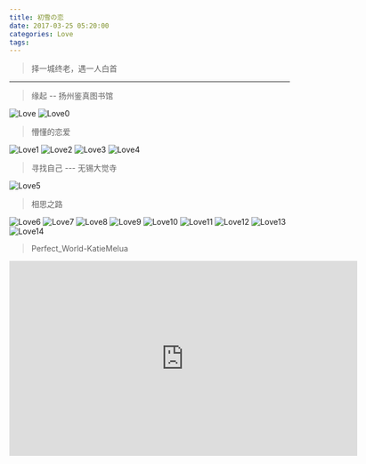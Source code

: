 ```yaml
---
title: 初雪の恋
date: 2017-03-25 05:20:00
categories: Love
tags:
---
```


<blockquote class="blockquote-center">择一城终老，遇一人白首</blockquote>
<hr>

<blockquote class="blockquote-center">缘起 -- 扬州鉴真图书馆</blockquote>

![Love](Love/Love.jpg)
![Love0](Love/Love0.jpg)

<blockquote class="blockquote-center">懵懂的恋爱</blockquote>

![Love1](Love/Love1.jpg)
![Love2](Love/Love2.jpg)
![Love3](Love/Love3.jpg)
![Love4](Love/Love4.jpg)

<blockquote class="blockquote-center">寻找自己 --- 无锡大觉寺</blockquote>

![Love5](Love/Love5.jpg)

<blockquote class="blockquote-center">相思之路</blockquote>

![Love6](Love/Love6.jpg)
![Love7](Love/Love7.jpg)
![Love8](Love/Love8.jpg)
![Love9](Love/Love9.jpg)
![Love10](Love/Love10.jpg)
![Love11](Love/Love11.jpg)
![Love12](Love/Love12.jpg)
![Love13](Love/Love13.jpg)
![Love14](Love/Love14.jpg)

<blockquote class="blockquote-center">Perfect_World-KatieMelua</blockquote>

<iframe
    height=351 width=625
    src="http://c9h10n2o.qiniudn.com/disc/Movies/Perfect_World-KatieMelua-2016.mp4"
    frameborder=0 allowfullscreen>
</iframe>
